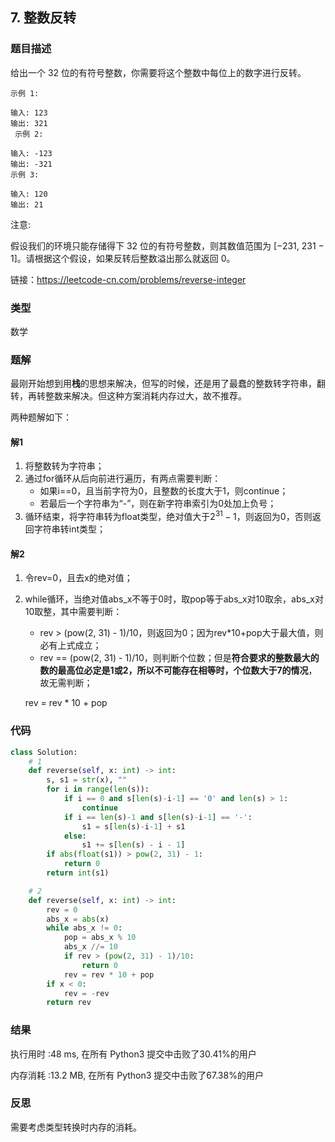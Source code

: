 ## 7. 整数反转



### 题目描述

给出一个 32 位的有符号整数，你需要将这个整数中每位上的数字进行反转。

```
示例 1:

输入: 123
输出: 321
 示例 2:

输入: -123
输出: -321
示例 3:

输入: 120
输出: 21
```


注意:

假设我们的环境只能存储得下 32 位的有符号整数，则其数值范围为 [−231,  231 − 1]。请根据这个假设，如果反转后整数溢出那么就返回 0。

链接：https://leetcode-cn.com/problems/reverse-integer



### 类型

数学



### 题解

最刚开始想到用**栈**的思想来解决，但写的时候，还是用了最蠢的整数转字符串，翻转，再转整数来解决。但这种方案消耗内存过大，故不推荐。

两种题解如下：

#### 解1

1. 将整数转为字符串；
2. 通过for循环从后向前进行遍历，有两点需要判断：
   - 如果i==0，且当前字符为0，且整数的长度大于1，则continue；
   - 若最后一个字符串为“-”，则在新字符串索引为0处加上负号；
3. 循环结束，将字符串转为float类型，绝对值大于$2^{31}-1$，则返回为0，否则返回字符串转int类型；



#### 解2

1. 令rev=0，且去x的绝对值；

2. while循环，当绝对值abs_x不等于0时，取pop等于abs_x对10取余，abs_x对10取整，其中需要判断：

   - rev > (pow(2, 31) - 1)/10，则返回为0；因为rev*10+pop大于最大值，则必有上式成立；
   - rev == (pow(2, 31) - 1)/10，则判断个位数；但是**符合要求的整数最大的数的最高位必定是1或2，所以不可能存在相等时，个位数大于7的情况**，故无需判断； 

   rev = rev * 10 + pop



### 代码

```python
class Solution:
	# 1
    def reverse(self, x: int) -> int:
    	s, s1 = str(x), ""
    	for i in range(len(s)):
    		if i == 0 and s[len(s)-i-1] == '0' and len(s) > 1:
    			continue
    		if i == len(s)-1 and s[len(s)-i-1] == '-':
    			s1 = s[len(s)-i-1] + s1
    		else:
    			s1 += s[len(s) - i - 1]
    	if abs(float(s1)) > pow(2, 31) - 1:
    		return 0
    	return int(s1)

    # 2
	def reverse(self, x: int) -> int:
		rev = 0
		abs_x = abs(x)
		while abs_x != 0:
			pop = abs_x % 10
			abs_x //= 10
			if rev > (pow(2, 31) - 1)/10:
				return 0
			rev = rev * 10 + pop
		if x < 0:
			rev = -rev
		return rev

```



### 结果

执行用时 :48 ms, 在所有 Python3 提交中击败了30.41%的用户

内存消耗 :13.2 MB, 在所有 Python3 提交中击败了67.38%的用户



### 反思

需要考虑类型转换时内存的消耗。